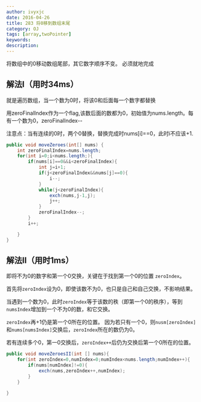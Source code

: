 ```yaml
---
author: ivyxjc
date: 2016-04-26
title: 283 将0移到数组末尾
category: OJ
tags: [array,twoPointer]
keywords:
description:
---
```


将数组中的0移动数组尾部，其它数字顺序不变。
必须就地完成

## 解法I（用时34ms）

就是遍历数组，当一个数为0时，将该0和后面每一个数字都替换

用zeroFinalIndex作为一个flag,该数后面的数都为0，初始值为nums.length。每有一个数为0，zeroFinalIndex--

注意点：当有连续的0时，两个0替换，替换完成时nums[i]==0，此时i不应该+1.

```java
public void moveZeroes(int[] nums) {
    int zeroFinalIndex=nums.length;
    for(int i=0;i<nums.length;){
        if(nums[i]==0&&i<zeroFinalIndex){
            int j=i+1;
            if(j<zeroFinalIndex&&nums[j]==0){
                i--;
            }
            while(j<zeroFinalIndex){
                exch(nums,j-1,j);
                j++;
            }
            zeroFinalIndex--;
        }
        i++;

    }
}
```



## 解法II（用时1ms）

即将不为0的数字和第一个0交换，关键在于找到第一个0的位置 `zeroIndex`。

首先将`zeroIndex`设为0，即使该数不为0，也只是自己和自己交换，不影响结果。

当遇到一个数为0，此时`zeroIndex`等于该数的秩（即第一个0的秩序），等到`numsIndex`增加到一个不为0的数，和它交换。

`zeroIndex`再+1仍是第一个0所在的位置。
因为若只有一个0，则`nusm[zeroIndex]`和`nums[numsIndex]`交换后，`zeroIndex`所在的数仍为0。

若有连续多个0，第一0交换后，`zeroIndex++`后仍为交换后第一个0所在的位置。

```java
public void moveZeroesII(int [] nums){
    for(int zeroIndex=0,numIndex=0;numIndex<nums.length;numIndex++){
        if(nums[numIndex]!=0){
            exch(nums,zeroIndex++,numIndex);
        }
    }

}
```